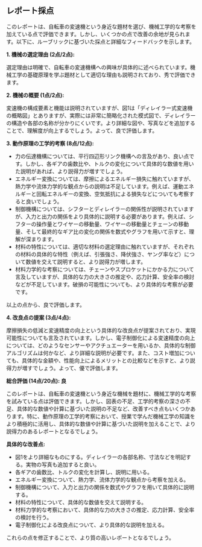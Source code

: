 ## レポート採点

このレポートは、自転車の変速機という身近な題材を選び、機械工学的な考察を加えている点で評価できます。しかし、いくつかの点で改善の余地が見られます。以下に、ルーブリックに基づいた採点と詳細なフィードバックを示します。

**1. 機械の選定理由 (2点/2点):**

選定理由は明確で、自転車の変速機構への興味が具体的に述べられています。機械工学の基礎原理を学ぶ題材として適切な理由も説明されており、秀で評価できます。

**2. 機械の概要 (1点/2点):**

変速機の構成要素と機能は説明されていますが、図1は「ディレイラー式変速機の概略図」とありますが、実際には非常に簡略化された模式図で、ディレイラーの構造や各部の名称が分かりにくいです。より詳細な図や、写真などを追加することで、理解度が向上するでしょう。よって、良で評価します。

**3. 動作原理の工学的考察 (8点/12点):**

* 力の伝達機構については、平行四辺形リンク機構への言及があり、良い点です。しかし、各ギアの歯数比や、トルクの変化について具体的な数値を用いた説明があれば、より説得力が増すでしょう。
* エネルギー変換については、摩擦によるエネルギー損失に触れていますが、熱力学や流体力学的な観点からの説明は不足しています。例えば、運動エネルギーと回転エネルギーの変換、空気抵抗による損失などについても考察すると良いでしょう。
* 制御機構については、シフターとディレイラーの関係性が説明されていますが、入力と出力の関係をより具体的に説明する必要があります。例えば、シフターの操作量とワイヤーの移動量、ワイヤーの移動量とチェーンの移動量、そして最終的なギア比の変化の関係を数式やグラフを用いて示すと、理解が深まります。
* 材料の特性については、適切な材料の選定理由に触れていますが、それぞれの材料の具体的な特性（例えば、引張強さ、降伏強さ、ヤング率など）について数値を交えて説明すると、より説得力が増します。
* 材料力学的な考察については、チェーンやスプロケットにかかる力について言及していますが、具体的な力の大きさの推定や、応力計算、安全率の検討などが不足しています。破損の可能性についても、より具体的な考察が必要です。

以上の点から、良で評価します。

**4. 改良点の提案 (3点/4点):**

摩擦損失の低減と変速精度の向上という具体的な改良点が提案されており、実現可能性についても言及されています。しかし、電子制御化による変速精度の向上については、どのようなセンサーやアクチュエーターを用いるか、具体的な制御アルゴリズムは何かなど、より詳細な説明が必要です。また、コスト増加についても、具体的な金額や、性能向上によるメリットとの比較などを示すと、より説得力が増すでしょう。よって、優で評価します。


**総合評価 (14点/20点): 良**

このレポートは、自転車の変速機という身近な機械を題材に、機械工学的な考察を試みている点は評価できます。しかし、図表の不足、工学的考察の深さの不足、具体的な数値や計算に基づいた説明の不足など、改善すべき点もいくつかあります。特に、動作原理の工学的考察において、授業で学んだ機械工学の知識をより積極的に活用し、具体的な数値や計算に基づいた説明を加えることで、より説得力のあるレポートとなるでしょう。


**具体的な改善点:**

* 図1をより詳細なものにする。ディレイラーの各部名称、寸法などを明記する。実物の写真も追加すると良い。
* 各ギアの歯数比、トルクの変化を計算し、説明に用いる。
* エネルギー変換について、熱力学、流体力学的な観点から考察を加える。
* 制御機構について、入力と出力の関係を数式やグラフを用いて具体的に説明する。
* 材料の特性について、具体的な数値を交えて説明する。
* 材料力学的な考察において、具体的な力の大きさの推定、応力計算、安全率の検討を行う。
* 電子制御化による改良点について、より具体的な説明を加える。


これらの点を修正することで、より質の高いレポートとなるでしょう。
